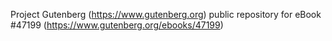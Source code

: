 Project Gutenberg (https://www.gutenberg.org) public repository for eBook #47199 (https://www.gutenberg.org/ebooks/47199)
